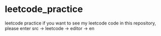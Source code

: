 # leetcode_practice
leetcode practice
if you want to see my leetcode code in this repository, please enter src -> leetcode -> editor -> en
